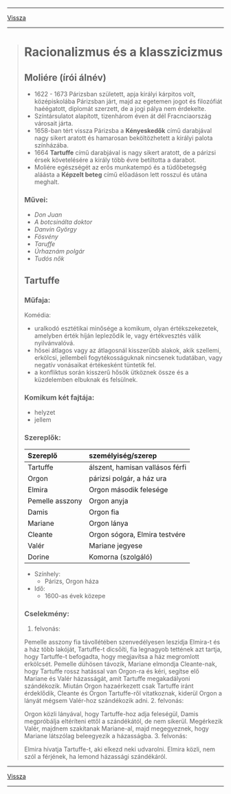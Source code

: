 
---

[Vissza](../irodalom.md)

---

> # Racionalizmus és a klasszicizmus
> ## Moliére (írói álnév)
> - 1622 - 1673 Párizsban született, apja királyi kárpitos volt, középiskolába Párizsban járt, majd az egetemen jogot és filozófiát haéégatott, diplomát szerzett, de a jogi pálya nem érdekelte.
> - Színtársulatot alapított, tizenhárom éven át dél Fracnciaország városait járta.
> - 1658-ban tért vissza Párizsba a **Kényeskedők** című darabjával nagy sikert aratott és hamarosan beköltözhetett a királyi palota színházába.
> - 1664 **Tartuffe** című darabjával is nagy sikert aratott, de a párizsi érsek követelésére a király több évre betiltotta a darabot.
> - Moliére egészségét az erős munkatempó és a tüdőbetegség aláásta a **Képzelt beteg** című előadáson lett rosszul és utána meghalt.
> ### Művei:
> - *Don Juan*
> - *A botcsinálta doktor*
> - *Danvin György*
> - *Fösvény*
> - *Taruffe*
> - *Úrhaznám polgár*
> - *Tudós nők*
> ## Tartuffe
> ### Műfaja:
> Komédia:
> - uralkodó esztétikai minősége a komikum, olyan értékszekezetek, amelyben érték híján lepleződik le, vagy értékvesztés válik nyilvánvalóvá.
> - hősei átlagos vagy az átlagosnál kisszerűbb alakok, akik szellemi, erkölcsi, jellembeli fogytékosságuknak nincsenek tudatában, vagy negatív vonásaikat értékesként tüntetik fel.
> - a konfliktus során kisszerű hősök ütköznek össze és a küzdelemben elbuknak és felsülnek.
> ### Komikum két fajtája:
> - helyzet
> - jellem
> ### Szereplők:
> | Szereplő | személyiség/szerep |
> | :-- | :-- |
> | Tartuffe | álszent, hamisan vallásos férfi |
> | Orgon | párizsi polgár, a ház ura |
> | Elmira | Orgon második felesége |
> | Pemelle asszony | Orgon anyja |
> | Damis | Orgon fia |
> | Mariane | Orgon lánya |
> | Cleante | Orgon sógora, Elmira testvére |
> | Valér | Mariane jegyese |
> | Dorine | Komorna (szolgáló) |
> - Színhely:
>     - Párizs, Orgon háza
> - Idő:
>     - 1600-as évek közepe
> ### Cselekmény:
> 1. felvonás:
>
> Pemelle asszony fia távollétében szenvedélyesen leszidja Elmira-t és a ház több lakóját, Tartuffe-t dicsőíti, fia legnagyob tettének azt tartja, hogy Tartuffe-t befogadta, hogy megjavítsa a ház megromlott erkölcsét. Pemelle dühösen távozik, Mariane elmondja Cleante-nak, hogy Tartuffe rossz hatással van Orgon-ra és kéri, segítse elő Mariane és Valér házasságát, amit Tartuffe megakadályoni szándékozik. Miután Orgon hazaérkezett csak Tartuffe iránt érdeklődik, Cleante és Orgon Tartuffe-ről vitatkoznak, kiderül Orgon a lányát mégsem Valér-hoz szándékozik adni.
> 2. felvonás:
>
> Orgon közli lányával, hogy Tartuffe-hoz adja feleségül, Damis megpróbálja eltéríteni ettől a szándékától, de nem sikerül. Megérkezik Valér, majdnem szakítanak Mariane-al, majd megegyeznek, hogy Mariane látszólag beleegyezik a házasságba.
> 3. felvonás:
>
> Elmira hívatja Tartuffe-t, aki elkezd neki udvarolni. Elmira közli, nem szól a férjének, ha lemond házassági szándékáról.

---

[Vissza](../irodalom.md)

---
